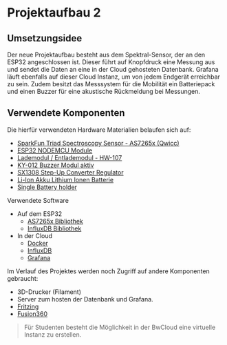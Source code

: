# Projektaufbau 2

## Umsetzungsidee

Der neue Projektaufbau besteht aus dem Spektral-Sensor, der an den ESP32 angeschlossen ist.
Dieser führt auf Knopfdruck eine Messung aus und sendet die Daten an eine in der Cloud gehosteten Datenbank.
Grafana läuft ebenfalls auf dieser Cloud Instanz, um von jedem Endgerät erreichbar zu sein.
Zudem besitzt das Messsystem für die Mobilität ein Batteriepack und einen Buzzer für eine akustische Rückmeldung bei Messungen.

## Verwendete Komponenten

Die hierfür verwendeten Hardware Materialien belaufen sich auf:

- [SparkFun Triad Spectroscopy Sensor - AS7265x (Qwicc)](https://www.sparkfun.com/products/15050)
- [ESP32 NODEMCU Module](https://www.az-delivery.de/en/products/esp32-developmentboard)
- [Lademodul / Entlademodul - HW-107](https://akkuplus.de/Lademodul-Entlademodul-HW-107-zum-Laden-Entladen-einer-Li-Ion-Li-Polymer-Zelle-Micro-USB)
- [KY-012 Buzzer Modul aktiv](https://www.az-delivery.de/products/buzzer-modul-aktiv?variant=8175828729952)
- [SX1308 Step-Up Converter Regulator](https://www.amazon.de/ANGEEK-Step-up-Wandler-Booster-Versorgungs/dp/B07RGZXPYY)
- [Li-Ion Akku Lithium Ionen Batterie](https://eckstein-shop.de/PKNERGY-Lithium-Ion-Battery-Cell-ICR-18650-37V-2600mAh-LiPo-Li-Ion?googlede=1&gclid=EAIaIQobChMI7_XxncPG-wIVOxkGAB1HxgB7EAQYASABEgKEfvD_BwE)
- [Single Battery holder](https://www.amazon.in/Electronicspices-Button-Battery-lithium-battery/dp/B08CCVDVFC)

Verwendete Software

- Auf dem ESP32
  - [AS7265x Bibliothek](https://github.com/sparkfun/SparkFun_AS7265x_Arduino_Library)
  - [InfluxDB Bibliothek](https://github.com/tobiasschuerg/InfluxDB-Client-for-Arduino)
- In der Cloud
  - [Docker](https://www.docker.com/)
  - [InfluxDB](https://www.influxdata.com/)
  - [Grafana](https://grafana.com/)

Im Verlauf des Projektes werden noch Zugriff auf andere Komponenten gebraucht:

- 3D-Drucker (Filament)
- Server zum hosten der Datenbank und Grafana.
- [Fritzing](https://fritzing.org/)
- [Fusion360](https://www.autodesk.de/products/fusion-360/overview)

> Für Studenten besteht die Möglichkeit in der BwCloud eine virtuelle Instanz zu erstellen.
